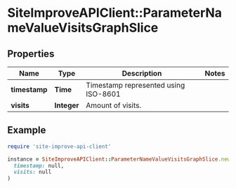 # SiteImproveAPIClient::ParameterNameValueVisitsGraphSlice

## Properties

| Name | Type | Description | Notes |
| ---- | ---- | ----------- | ----- |
| **timestamp** | **Time** | Timestamp represented using ISO-8601 |  |
| **visits** | **Integer** | Amount of visits. |  |

## Example

```ruby
require 'site-improve-api-client'

instance = SiteImproveAPIClient::ParameterNameValueVisitsGraphSlice.new(
  timestamp: null,
  visits: null
)
```

